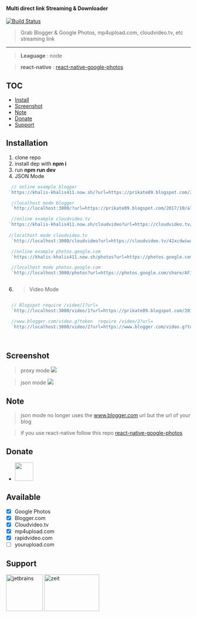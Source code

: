#### Multi direct link Streaming & Downloader

[![Build Status](https://travis-ci.org/khalisafkari/google-photos-etc.svg?branch=master)](https://travis-ci.org/khalisafkari/google-photos-etc)

> Grab Blogger & Google Photos, mp4upload.com, cloudvideo.tv, etc streaming link 
   ****
  > **Leaguage** :  node
  
  > **react-native** : [react-native-google-photos](https://github.com/khalisafkari/react-native-google-photos)
   
## TOC
  * [Install](#installation)
  * [Screenshot](#screenshot)
  * [Note](#note)
  * [Donate](#donate)
  * [Support](#support)

## Installation


 1. clone repo
 2. install dep with  **npm i**
 3. run **npm run dev**
 4. JSON Mode  
 ```js 
   // online example blogger 
  `https://khalis-khalis411.now.sh/?url=https://prikate09.blogspot.com/2017/10/all-ani-29-oktober-2017-413.html`

   //localhost mode blogger
   `http://localhost:3000/?url=https://prikate09.blogspot.com/2017/10/all-ani-29-oktober-2017-413.html`

   //online example cloudvideo.tv
  `https://khalis-khalis411.now.sh/cloudvideo?url=https://cloudvideo.tv/42xcdwiwamlh`
  
  //localhost mode cloudvideo.tv
   `http://localhost:3000/cloudvideo?url=https://cloudvideo.tv/42xcdwiwamlh`

   //online example photos.google.com
   `https://khalis-khalis411.now.sh/photos?url=https://photos.google.com/share/AF1QipMTEPAiVF8t0YqLukflnOSQjwfd8ARIoT2h37AXvYO1uaWodbeiFoBUDuD_19tEbg/photo/AF1QipPA2Bq0JlAR9LoGD3mogsxSb9OZWEG4XqBDD4Rv?key=cjhUT0xrZjM5NGN2SVRLOVptZU5SMUlKV0lQYWpB`

   //localhost mode photos.google.com
   `http://localhost:3000/photos?url=https://photos.google.com/share/AF1QipMTEPAiVF8t0YqLukflnOSQjwfd8ARIoT2h37AXvYO1uaWodbeiFoBUDuD_19tEbg/photo/AF1QipPA2Bq0JlAR9LoGD3mogsxSb9OZWEG4XqBDD4Rv?key=cjhUT0xrZjM5NGN2SVRLOVptZU5SMUlKV0lQYWpB`



 ```
 6. > Video Mode 
 ```js

   // Blogspot require /video/1?url=
   `http://localhost:3000/video/1?url=https://prikate09.blogspot.com/2017/10/all-ani-29-oktober-2017-413.html`

   //www.blogger.com/video.g?token  require /video/2?url=
   `http://localhost:3000/video/2?url=https://www.blogger.com/video.g?token=AD6v5dy6xibQ1EBFaa1lN91Il9qch9W8dAnCVk8uDihtPVLuLwc0TUdSA24IP8gRMKqxIQQgenDZQFQA2pCYwQpH3O1iOKWxVfuapwPd6QIRDVKAtunBuMnh6ALvCUkLXhCqoH4RZ6D_`

   
 ```

## Screenshot

> proxy mode
![](https://i.imgur.com/7TfqEUc.png)

> json mode
> ![](https://i.imgur.com/xETf6I7.png)


## Note 
 > json mode no longer uses the www.blogger.com url but the url of your blog
 
 > if you use react-native follow this repo [react-native-google-photos](https://github.com/khalisafkari/react-native-google-photos)
 
 ## Donate
 * <a href="https://paypal.me/khalisafkari?locale.x=id_ID"><img src="https://www.paypalobjects.com/webstatic/i/logo/rebrand/ppcom.png" heigth="50" width="50"/></a>

 ## Available
 
 * [x] Google Photos
 * [x] Blogger.com
 * [x] Cloudvideo.tv
 * [x] mp4upload.com
 * [x] rapidvideo.com
 * [ ] yourupload.com
   
## Support
   <div>
        <a href="https://www.jetbrains.com/?from=https://github.com/khalisafkari/google-photos-etc"><img src="https://i.ibb.co/jwhfW4j/jetbrains.png" alt="jetbrains" width="100" height="100" border="0"></a>
         <a href="https://kutt.it/2ew2Sx"><img src="https://assets.zeit.co/image/upload/front/assets/design/white-full-logo.png" alt="zeit" width="150" height="100" border="0"></a>
   </div>

